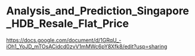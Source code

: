 # Analysis_and_Prediction_Singapore_HDB_Resale_Flat_Price
https://docs.google.com/document/d/1GRqU_-iOh1_YoJD_mTOsACidcd0zvV1mMWc6pY8Xfk8/edit?usp=sharing
